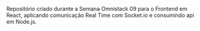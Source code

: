 Repositório criado durante a Semana Omnistack 09 para o Frontend em React, aplicando comunicação Real Time com Socket.io e consumindo api em Node.js.
